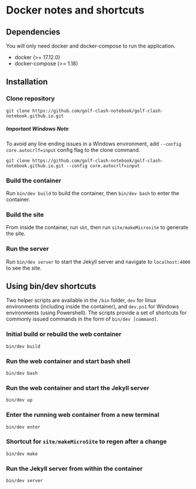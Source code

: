 # Docker notes and shortcuts

## Dependencies

You will only need docker and docker-compose to run the application.

* docker (>= 17.12.0)
* docker-compose (>= 1.18)

## Installation

### Clone repository

```
git clone https://github.com/golf-clash-notebook/golf-clash-notebook.github.io.git
```

##### Important Windows Note

To avoid any line ending issues in a Windows environment, add `--config core.autocrlf=input` config flag to the clone command.

```
git clone https://github.com/golf-clash-notebook/golf-clash-notebook.github.io.git --config core.autocrlf=input
```

### Build the container

Run `bin/dev build` to build the container, then `bin/dev bash` to enter the container.

### Build the site

From inside the container, run `sbt`, then run `site/makeMicrosite` to generate the site.

### Run the server

Run `bin/dev server` to start the Jekyll server and navigate to `localhost:4000` to see the site.

## Using bin/dev shortcuts

Two helper scripts are available in the `/bin` folder, `dev` for linux environments (including inside the container), and `dev.ps1` for Windows environments (using Powershell). The scripts provide a set of shortcuts for commonly issued commands in the form of `bin/dev [command]`.

### Initial build or rebuild the web container

```
bin/dev build
```

### Run the web container and start bash shell

```
bin/dev bash
```

### Run the web container and start the Jekyll server

```
bin/dev up
```

### Enter the running web container from a new terminal

```
bin/dev enter
```

### Shortcut for `site/makeMicroSite` to regen after a change

```
bin/dev make
```

### Run the Jekyll server from within the container

```
bin/dev server
```
